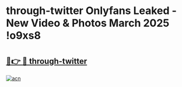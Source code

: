 # through-twitter Onlyfans Leaked - New Video & Photos March 2025 !o9xs8

# <h2><a href="https://v5zqcm.iuczelnia.edu.pl?title=through-twitter&ref=o9xs8">🔗👉 🔴 through-twitter</a></h2>

[![acn](https://github.com/user-attachments/assets/0f9c940e-d8b0-45ae-aac7-cd30a18b3e1c)](https://v5zqcm.iuczelnia.edu.pl?title=through-twitter&ref=o9xs8)

